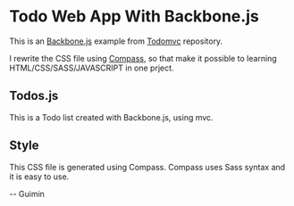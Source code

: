 # Todo Web App With Backbone.js #

This is an [Backbone.js](documentcloud.github.com/backbone/) example from [Todomvc](github.com/addyosmani/todomvc) repository. 

I rewrite the CSS file using [Compass](http://compass-style.org/), so that make it possible to learning HTML/CSS/SASS/JAVASCRIPT in one prject.

## Todos.js
This is a Todo list created with Backbone.js, using mvc.

## Style
This CSS file is generated using Compass. Compass uses Sass syntax and it is easy to use. 

-- Guimin
